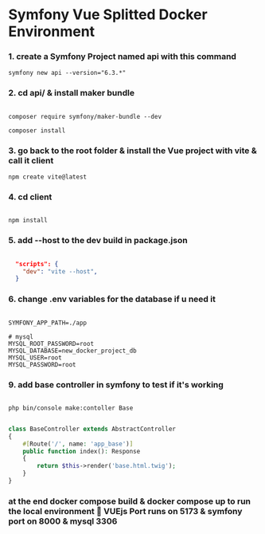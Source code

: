 # Symfony Vue Splitted Docker Environment

### 1. create a Symfony Project named api with this command

```
symfony new api --version="6.3.*"
```

### 2. cd api/ & install maker bundle

```

composer require symfony/maker-bundle --dev

composer install

```

### 3. go back to the root folder & install the Vue project with vite & call it client

```
npm create vite@latest

```

### 4. cd client 

```

npm install

```

### 5. add --host to the dev build in package.json
```json

  "scripts": {
    "dev": "vite --host",
  }

```

### 6. change .env variables for the database if u need it

```

SYMFONY_APP_PATH=./app

# mysql
MYSQL_ROOT_PASSWORD=root
MYSQL_DATABASE=new_docker_project_db
MYSQL_USER=root
MYSQL_PASSWORD=root

```

### 9. add base controller in symfony to test if it's working

``` 

php bin/console make:contoller Base

```

```php

class BaseController extends AbstractController
{
    #[Route('/', name: 'app_base')]
    public function index(): Response
    {
        return $this->render('base.html.twig');
    }
}

```


### at the end docker compose build & docker compose up to run the local environment 🍑 VUEjs Port runs on 5173 & symfony port on 8000 & mysql 3306